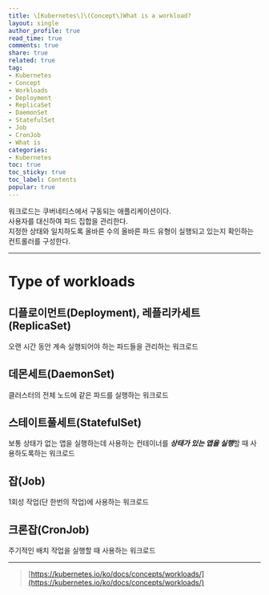 ```yaml
---
title: \[Kubernetes\]\(Concept\)What is a workload?
layout: single
author_profile: true
read_time: true
comments: true
share: true
related: true
tag:
- Kubernetes
- Concept
- Workloads
- Deployment
- ReplicaSet
- DaemonSet
- StatefulSet
- Job
- CronJob
- What is
categories:
- Kubernetes
toc: true
toc_sticky: true
toc_label: Contents
popular: true
---
```

워크로드는 쿠버네티스에서 구동되는 애플리케이션이다.  
사용자를 대신하여 파드 집합을 관리한다.  
지정한 상태와 일치하도록 올바른 수의 올바른 파드 유형이 실행되고 있는지 확인하는 컨트롤러를 구성한다.  

---

# Type of workloads

## 디플로이먼트(Deployment), 레플리카세트(ReplicaSet)

오랜 시간 동안 계속 실행되어야 하는 파드들을 관리하는 워크로드

## 데몬세트(DaemonSet)

클러스터의 전체 노드에 같은 파드를 실행하는 워크로드

## 스테이트풀세트(StatefulSet)

보통 상태가 없는 앱을 실행하는데 사용하는 컨테이너를 ***상태가 있는 앱을 실행***할 때 사용하도록하는 워크로드

## 잡(Job)

1회성 작업(단 한번의 작업)에 사용하는 워크로드

## 크론잡(CronJob)

주기적인 배치 작업을 실행할 때 사용하는 워크로드

---

> [https://kubernetes.io/ko/docs/concepts/workloads/](https://kubernetes.io/ko/docs/concepts/workloads/)
>